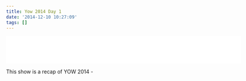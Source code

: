 ```yaml
---
title: Yow 2014 Day 1
date: '2014-12-10 10:27:09'
tags: []
---
```


<!--more-->
<iframe style="border: none" src="//html5-player.libsyn.com/embed/episode/id/3232476/height/75/width/640/theme/standard/direction/no/autoplay/no/autonext/no/thumbnail/no/preload/no/no_addthis/no/" height="75" width="640" scrolling="no"  allowfullscreen webkitallowfullscreen mozallowfullscreen oallowfullscreen msallowfullscreen></iframe>

<a href="http://traffic.libsyn.com/hackandheckle/yow214-day1.mp3" title="download"></a>

This show is a recap of YOW 2014 - <a href="http://2014.yowconference.com.au/" title="http://2014.yowconference.com.au/"></a>


